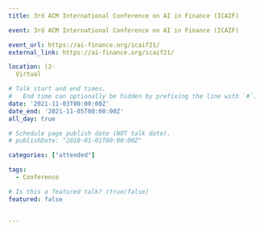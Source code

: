 ```yaml
---
title: 3rd ACM International Conference on AI in Finance (ICAIF)

event: 3rd ACM International Conference on AI in Finance (ICAIF)

event_url: https://ai-finance.org/icaif21/
external_link: https://ai-finance.org/icaif21/

location: |2-
  Virtual

# Talk start and end times.
#   End time can optionally be hidden by prefixing the line with `#`.
date: '2021-11-03T00:00:00Z'
date_end: '2021-11-05T00:00:00Z'
all_day: true

# Schedule page publish date (NOT talk date).
# publishDate: "2010-01-01T00:00:00Z"

categories: ["attended"]

tags:
  - Conference

# Is this a featured talk? (true/false)
featured: false


---
```

